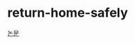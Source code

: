 # return-home-safely
[논문](https://github.com/yeollow/return-home-safely/blob/main/%EC%9C%84%EC%B9%98%20%EA%B8%B0%EB%B0%98%20%EB%8D%B0%EC%9D%B4%ED%84%B0%EB%A5%BC%20%ED%99%9C%EC%9A%A9%ED%95%9C%20%EC%95%88%EC%A0%84%EA%B7%80%EA%B0%80%20%EC%95%A0%ED%94%8C%EB%A6%AC%EC%BC%80%EC%9D%B4%EC%85%98%20%EB%85%BC%EB%AC%B8.pdf)
